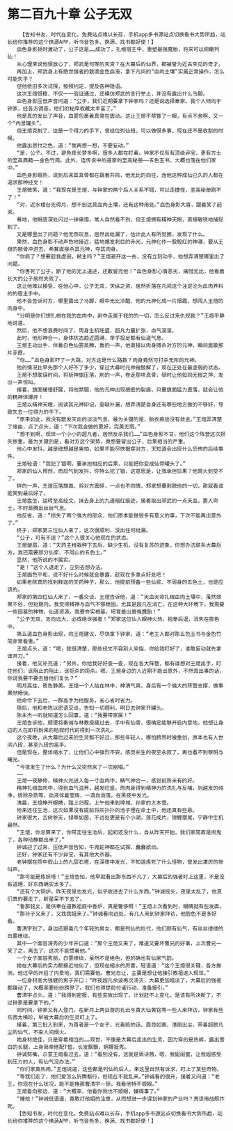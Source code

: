 # 第二百九十章 公子无双
        【告知书友，时代在变化，免费站点难以长存，手机app多书源站点切换看书大势所趋，站长给你推荐的这个换源APP，听书音色多、换源、找书都好使！】
       血色身影顿时激动了，公子这是……成功了，扎根宿主中，重塑最强魔胎，将来可以俯瞰列仙！
       从心理来说他很放心了，郑武是何等的天资？在大幕后的仙界，都被誉为近古罕见的奇才。
       再加上，郑武身上有绝世强者的数滴金色血液，拿下凡间的“血肉土壤”实属正常操作，怎么可能失手？
       但他依旧多次试探，按照约定，提及各种隐语。
       这次王煊很稳，不仅一一验证通过，还模仿郑武的言行举止，并没有露出什么马脚。
       血色身影压低声音问道：“公子，我们近期要拿下钟家吗？还是说选择秦家。我个人倾向于钟家，经各方调查，他们的秘库收藏太丰富了。”
       他是真的发出了声音，血雾包裹着真骨在震动。这让王煊不禁瞥了一眼，有点不舍啊，又一个“内景罐头”。
       但王煊克制了，这是一个得力的手下，曾经位列仙班，可以做很多事，现在还不是收割的时候。
       他露出思忖之色，道：“我再想一想，不要妄动。”
       “是，公子。不过，避免夜长梦多啊，很多人都在盯着。钟家不仅有有顶级异宝，更有方士的至高典籍——金色竹简。此外，连传说中的道家的至高秘册——五色玉书，大概也落在他们家中。”
       血色身影眼热，说到后来其真骨都在跟着共鸣，他无比的向往，连他这种成仙已久的人都在渴求那种经文！
       王煊微笑，道：“我现在是王煊，与钟家的两个后人关系不错，可以走捷径，至高秘册跑不了！”
       “对，近水楼台先得月，想不到这具血肉土壤，还有这种用处。”血色身影大喜，跟着笑了起来。
       蓦地，他眼底深处闪过一抹痛惜，常人自然看不到，但王煊拥有精神天眼，直接敏锐地捕捉到了。
       又是哪里出了问题？他无奈叹息，居然出纰漏了，估计此人有所觉擦，发现了什么。
       果然，血色身影不动声色地接近，猛地爆发刺目的赤光，元神化作一股殷红的神瀑，要从王煊的额骨冲进去，希冀直接杀其元神，夺其肉身。
       “你疯了？想要趁我虚弱，弑主吗？”王煊避开这一击，没有立刻动手，他想弄清楚哪里出了问题。
       “你害死了公子，断了他的无上道途，还敢冒充他！”血色身影心情恶劣，痛惜无比，他看着长大的公子居然失败了。
       这让他难以接受，在他心中，公子无双，天纵之资，居然折落在凡间这个注定沦为血肉养料的的宿主手中。
       他不会告诉对方，哪里露出了马脚，眼中无比冷酷，他的元神化成一片烟霞，想闯入王煊的肉身中。
       “分明是你们想扎根在我的血肉中，剥夺走属于我的的一切，怎么反过来仇视我？”王煊平静地说道。
       然后，他不想浪费时间了，周身生机旺盛，超凡力量扩张，血气滚滚。
       此时，他形神合一，身体状态趋近圆满，举手投足都有仙道气息。
       王煊主动出手，伴着白色仙雾蒸腾，轰的一声，他直接以肉身搏杀对方的元神，瞬间震散那片赤霞。
       “你……”血色身影吓了一大跳，对方这是什么路数？肉身竟然可打杀无形的元神。
       他的情况比早先那个人好不了多少，穿过大幕时元神被肢解了，现在正处在最虚弱的状态。
       王煊不想耽误时间，将斩神旗压落，刷的一声，卷走那块真骨，顿时让他如同无根之萍，发出一声惊叫。
       接着，旗面缓慢舒展，将他禁锢，他的元神出现细密的裂痕，只要旗面猛力震落，就会让他的精神体爆开！
       王煊以精神天眼，阅读其元神印记，查缺补漏，想弄清楚自身还有哪些地方做的不够好，导致失去一位得力的手下。
       “原来如此，我没有散发天血的淡淡气息，最为关键的是，胎衣痕迹没有敛去。”王煊弄清楚了缘由，点了点头，道：“下次我会做的更好，完美无瑕。”
       “想不到啊，现世一个小小的超凡者，居然反杀我们……”血色身影不甘，他们这个阵营这次损失惨重。最为关键的是，看对方这个架势，竟想要冒出公子，后果相当的严重。
       他心中发抖，越是细想越是害怕，如果不能尽快揭穿对方，天知道会出现什么恐怖的后续事件。
       王煊轻语：“我犯了错啊，要承担相应的后果，只能把你变成仙骨罐头了。”
       郑家的仙人愕然，而后气到发抖，你特么犯了错，这意思是，让我承担后果？他窝火到受不了。
       砰的一声，王煊压落旗面，将对方震碎，一点也不同情，郑家想要剥脱他的一切，那就看谁能笑到最后好了。
       王煊盘坐，运转至高经文，抹去身上的九道暗红痕迹，接着取出郑武的一点天血，置入命土，不时蒸腾出丝丝气息。
       他反省，道：“损失了两个强大的部众，他们原本能做很多有意义的事，下次不能再出意外了。”
       终于，郑家第三位仙人来了，这次很顺利，没出任何纰漏。
       “公子，可有不适？”这个人很关心他现在的状态。
       王煊皱眉，道：“天药主根栽种下去后，缺少生机，没有复苏的迹象，你想办法联系大幕后方，我还需要部分仙浆、不周山的五色土。”
       显然，他所说的不属实。
       “是！”这个人退走了，立刻去想办法。
       王煊面色平和，说不好什么时候就会暴露，趁现在多拿点好处吧！
       如果老陈真的找到释迦的天药种子，那么，他提前预备一些仙浆、不周身的五色土，也是应该的。
       郑家的第四位仙人来了，一番交谈，王煊告诉他，道：“天血天命扎根血肉土壤中，虽然效果不俗，但短期内，我觉得精神与血气不够稳固。尤其是超凡在消亡，在这种大环境下，我需要一些固基的神物，仙道资源。我要夯实根基，培育最出最强魔胎！”
       “公子无双，志向远大，必成绝世强者！”郑家这位仙人眼神火热，抱拳后退，消失在夜色中。
       第五道血色身影出现，向王煊建议，尽快拿下钟家，道：“老主人都对那五色玉书与金色竹简非常看重。”
       王煊点头，道：“嗯，我很清楚，那些经文不容别人染指，你给我盯好了，谁敢妄动就先拿谁开刀。”
       接着，他又补充道：“另外，你给我好好查一查，现在各大阵营，都有谁想对王煊出手，盯住他们，该阻止的阻止，该扼杀的扼杀。嗯，王煊身边的人近期不能出意外，不然真出事的话，你说我要不要去替他们复仇？”
       明月高挂，夜色静美。王煊一个人站在林中，神清气爽，身后有一个强大的阵营支撑，做事果然畅快。
       他命令下去后，一群高手为他服务，省心省时省力。
       随后，他和老陈以密语交谈，告知一切顺利，明日去钟家开罐头。
       陈永杰一听就知道怎么回事，道：“我要带家属！”
       王煊告诉他，顺便将秦诚与林教授接过去，手中有仙骨，很确定能够开启内景地，他想让身边的人在即将到来的枯寂时代前得到一次洗礼。
       这个夜晚，从大幕后过来的生灵都不好过，那些年轻人，哪怕跨界时被重创，原本也有人世间八段，甚至九段的高手。
       但是现在，整体缩水了，让他们心中强烈不安，感觉长生的夜空永寂了，再也看不到黎明与曙光。
       “今夜发生了什么？为什么又突然来了一次崩塌。”
       ……
       王煊一夜静修，精神火光进入每一寸血肉中，精气神合一，感觉前所未有的好。
       精神扎根血肉中，得到血气滋养，越发旺盛。而肉身得到精神力的洗礼与反哺，则越发的纯净，排除杂质等，血液伴着莹辉，一滴血淌落，在黑夜中发光。
       清晨，王煊睁开眼睛，踏上归程。上午他来到坤城，孙家的大本营。
       他来还往生池，这次如果没有提前将灰扑扑的池子埋在命土中，他还真有些悬。
       钟家很大，古树参天，绿草如茵，不远处更是有个小湖，莲花成片，锦鲤摆尾，宁静中生机盎然。
       “王煊，你总算来了，你带走往生池后，起初还没什么，自从昨天开始，我们家简直是闹鬼了，各种动静都出来了。”
       钟诚迎了过来，压低声音告知，牛鬼蛇神都在试探，蠢蠢欲动。
       还好，钟家还有不少异宝，有其他大杀器。
       老钟摆在院中假山上的九层石塔，在深夜中发光，不知道炼死了什么怪物，曾发出凄厉的惨叫声。
       “那可能是炼妖塔！”王煊告知，他早就看出那东西不凡了，大幕后的强者盯上这里，不是没有道理，好东西确实太多了。
       “还有个大铜炉，昨天夜里也发光，似乎收进去了什么东西。”钟诚摇头，夜里太乱了，他真们真的要走了，新星呆不下去了。
       “看那铭文，是供奉在道教祖庭中香炉，真是奢侈啊！”王煊上次看到时，眼睛就有些发直。
       “那孙子又来了，又找我姐来了。”钟诚看向远处，有几人来到钟家拜访，他脸色不是多好看。
       曹清宇到了，身边还跟着几个年轻的男女，都是列仙的后代，他们颇有仙气，有丝丝缕缕的白雾缭绕。
       其中一个面容清秀的少年开口道：“那个王煊又来了，难道又要坏曹兄的好事，上次曹兄一笑了之，离去了，这次不能惯着他。”
       一个女子面容秀丽，白雾缭绕，虽然不是绝色，但的确也有仙家气韵。
       她在大幕后的实力都接近地仙了，但现在缩水的厉害，轻语道：“这个王煊很关键，各方推测，他过早的开启了内景地，我们需要他。曹兄忍让，主要是想让他接引教祖进入现世。”
       一位身材高大强健的男子开口：“昨夜超凡余波再次溃灭，大幕更加暗淡了，大幕后的强者都躁动了，大概率要纷纷跨界了。我们也得提前付诸行动，准备接引。”
       曹清宇点头，道：“我得到密报，有些变故出现了，计划赶不上变化，是该有所决断了，不过钟家是要拿下的。”
       同时间，钟家又有人登门，在新月上两日游的孔云与黄大仙黄铭等一些人来拜访，钟家有些东西太稀珍，早被大幕后的生灵盯上了。
       接着，第三批人到来，为首者是一个女子，光看脸的话，眉目如画，清丽出尘，带着超脱凡尘的仙气，不染人间烟火。
       她身材绝佳，只是穿着相当的……现世，不像是大幕后走出的生灵，因为穿的是热裤，露出雪白的长腿，上身简单搭配T恤，长发飘飘，婀娜挺秀。
       钟诚努嘴，示意王煊看过去，道：“看到没有，这就是周诗茜，嗯，我姐闺蜜，让我姐感受到压力的人，有仙气没办法。”
       “你们家真热闹。”王煊说道，这些都是列仙的后人，来这里自然有诉求，盯上了某些奇物。
       “等我们走了，他们爱怎么折腾都行，但现在不能乱来。”钟诚看的很开，接着又问道：“老王，你现在什么状况，能不能捶那曹清宇一顿，我看他特不顺眼。”
       王煊看向那边，道：“大概率，他看你我也不顺眼，嫌碍事了。”
       “捶他！”钟诚低语道，竟敢打他姐的注意，从而想进一步谋划钟家的产业吗？真该用战舰炸死。
       【告知书友，时代在变化，免费站点难以长存，手机app多书源站点切换看书大势所趋，站长给你推荐的这个换源APP，听书音色多、换源、找书都好使！】